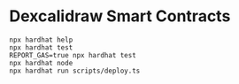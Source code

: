 # Dexcalidraw Smart Contracts

```shell
npx hardhat help
npx hardhat test
REPORT_GAS=true npx hardhat test
npx hardhat node
npx hardhat run scripts/deploy.ts
```
